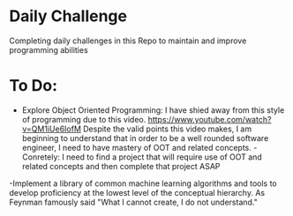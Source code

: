 # Daily Challenge

Completing daily challenges in this Repo to maintain and improve programming abilities



# To Do:
- Explore Object Oriented Programming: I have shied away from this style of programming due to this video. https://www.youtube.com/watch?v=QM1iUe6IofM
Despite the valid points this video makes, I am beginning to understand that in order to be a well rounded software 
engineer, I need to have mastery of OOT and related concepts. 
  -Conretely: I need to find a project that will require use of OOT and related concepts and then complete that project ASAP
  
 -Implement a library of common machine learning algorithms and tools to develop proficiency at the lowest level of the conceptual hierarchy. As Feynman famously said "What I cannot create, I do not understand."
